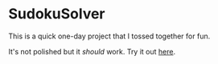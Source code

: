 # SudokuSolver

This is a quick one-day project that I tossed together for fun.

It's not polished but it *should* work. Try it out [here](https://qpwoeirut.github.io/SudokuSolver/).
